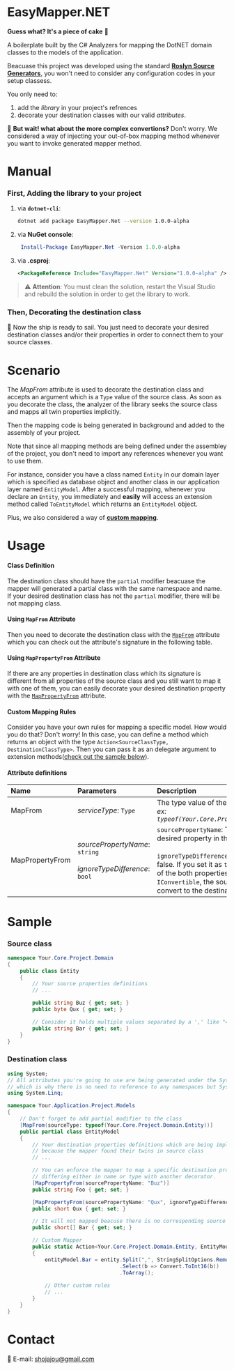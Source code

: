 # **EasyMapper&#46;NET**

**Guess what? It's a piece of cake** :cake:

A boilerplate built by the C# Analyzers for mapping the DotNET domain classes to the models of the application.

Beacuase this project was developed using the standard [**Roslyn Source Generators**](https://github.com/dotnet/roslyn-sdk/tree/main/samples/CSharp/SourceGenerators), you won't need to consider any configuration codes in your setup classess.

You only need to:

1. add the *library* in your project's refrences
2. decorate your destination classes with our valid *attributes*.

:thinking: **But wait! what about the more complex convertions?** Don't worry. We considered a way of injecting your out-of-box mapping method whenever you want to invoke generated mapper method.

# Manual

### First, Adding the library to your project

1. via **`dotnet-cli`**:

    ```sh
    dotnet add package EasyMapper.Net --version 1.0.0-alpha
    ```

2. via **NuGet console**:

   ```powershell
    Install-Package EasyMapper.Net -Version 1.0.0-alpha
    ```

3. via **.csproj**:
    ```xml
    <PackageReference Include="EasyMapper.Net" Version="1.0.0-alpha" />
    ```

> :warning: **Attention**: You must clean the solution, restart the Visual Studio and rebuild the solution in order to get the library to work.

### Then, Decorating the destination class

:ship: Now the ship is ready to sail. You just need to decorate your desired destination classes and/or their properties in order to connect them to your source classes.

# Scenario

The *MapFrom* attribute is used to decorate the destination class and accepts an argument which is a `Type` value of the source class. As soon as you decorate the class, the analyzer of the library seeks the source class and mapps all twin properties implicitly.

Then the mapping code is being generated in background and added to the assembly of your project.

Note that since all mapping methods are being defined under the assembley of the project, you don't need to import any references whenever you want to use them.

For instance, consider you have a class named `Entity` in our domain layer which is specified as database object and another class in our application layer named `EntityModel`. After a successful mapping, whenever you declare an `Entity`, you immediately and **easily** will access an extension method called `ToEntityModel` which returns an `EntityModel` object.

Plus, we also considered a way of [**custom mapping**](#custom-mapping-rules).

# Usage

#### Class Definition

The destination class should have the `partial` modifier beacuase the mapper will generated a partial class with the same namespace and name. If your desired destination class has not the `partial` modifier, there will be not mapping class.

#### Using `MapFrom` Attribute

Then you need to decorate the destination class with the [`MapFrom`](#attribute-definitions) attribute which you can check out the attribute's signature in the following table.

#### Using `MapPropertyFrom` Attribute

If there are any properties in destination class which its signature is different from all properties of the source class and you still want to map it with one of them, you can easily decorate your desired destination property with the [`MapPropertyFrom`](#attribute-definitions) attribute.

#### Custom Mapping Rules

Consider you have your own rules for mapping a specific model. How would you do that? Don't worry! In this case, you can define a method which returns an object with the type `Action<SourceClassType, DestinationClassType>`. Then you can pass it as an delegate argument to extension methods([check out the sample below](#sample)).

 #### Attribute definitions

|Name|Parameters|Description
|:---|:---|:---|
|MapFrom|*serviceType*: `Type`|The type value of the source class.</br>*ex: `typeof(Your.Core.Project.Domain.Entity)`*|
|MapPropertyFrom|*sourcePropertyName*: `string`</br></br>*ignoreTypeDifference*: `bool`|`sourcePropertyName`: The name of the desired property in the source class.</br></br>`ignoreTypeDifference`: The default is false. If you set it as `true`, while the type of the both properties implemented `IConvertible`, the source property will be convert to the destination property.

# Sample

### Source class

```csharp
namespace Your.Core.Project.Domain 
{
    public class Entity
    {
        // Your source properties definitions
        // ...

        public string Buz { get; set; }
        public byte Qux { get; set; }

        // Consider it holds multiple values separated by a ',' like "43,2,289,13"
        public string Bar { get; set; }
    }
}
```

### Destination class

```csharp
using System;
// All attributes you're going to use are being generated under the System namespace \
// which is why there is no need to reference to any namespaces but System.
using System.Linq;

namespace Your.Application.Project.Models
{
    // Don't forget to add partial modifier to the class
    [MapFrom(sourceType: typeof(Your.Core.Project.Domain.Entity))]
    public partial class EntityModel 
    {
        // Your destination properties definitions which are being implicity mapped \
        // because the mapper found their twins in source class
        // ...

        // You can enforce the mapper to map a specific destination property \
        // differing either in name or type with another decorator.
        [MapPropertyFrom(sourcePropertyName: "Buz")]
        public string Foo { get; set; }

        [MapPropertyFrom(sourcePropertyName: "Qux", ignoreTypeDifference: true)]
        public short Qux { get; set; }

        // It will not mapped beacuse there is no corresponding source property to match exactly with its signature. Now we need to map it in our CustomMapper.
        public short[] Bar { get; set; }

        // Custom Mapper
        public static Action<Your.Core.Project.Domain.Entity, EntityModel> CustomMapper() => (entity, entityModel) => 
        {
            entityModel.Bar = entity.Split(",", StringSplitOptions.RemoveEmptyEntries)
                                    .Select(b => Convert.ToInt16(b))
                                    .ToArray();
            
            // Other custom rules
            // ...
        }
    }
}
```

# Contact

:email: E-mail: [shojajou@gmail.com](mailto:shojajou@gmail.com)
